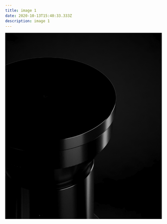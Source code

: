 ```yaml
---
title: image 1
date: 2020-10-13T15:40:33.333Z
description: image 1
---
```

![image 1](img01.png "image 1")